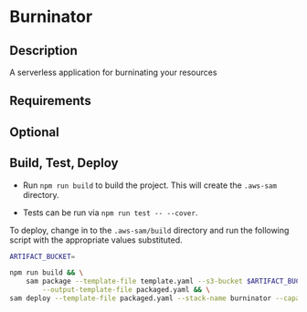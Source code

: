 
# Burninator

## Description

A serverless application for burninating your resources

## Requirements

## Optional

## Build, Test, Deploy

- Run `npm run build` to build the project. This will create the `.aws-sam` directory.

- Tests can be run via `npm run test -- --cover`.

To deploy, change in to the `.aws-sam/build` directory and run the following script with the appropriate values substituted.

```bash
ARTIFACT_BUCKET=

npm run build && \
    sam package --template-file template.yaml --s3-bucket $ARTIFACT_BUCKET \
        --output-template-file packaged.yaml && \
sam deploy --template-file packaged.yaml --stack-name burninator --capabilities CAPABILITY_IAM
```
